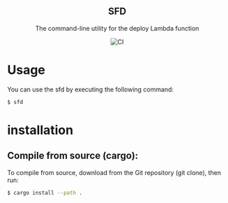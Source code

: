 <div align="center">
<h2>SFD</h2>

The command-line utility for the deploy Lambda function

![CI](https://github.com/ta3113ta/sfd/actions/workflows/CI.yml/badge.svg)

</div>

# Usage
You can use the sfd by executing the following command:

```bash
$ sfd
```


# installation

## Compile from source (cargo): 
To compile from source, download from the Git repository (git clone), then run:
```bash
$ cargo install --path .
```
